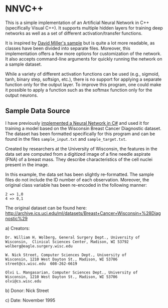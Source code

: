 # NNVC++

This is a simple implementation of an Artificial Neural Network in C++ (specifically Visual C++). It supports multiple hidden layers for training deep networks as well as a set of different activation/transfer functions.

It is inspired by [David Miller's sample](http://www.millermattson.com/dave/?p=54) but is quite a lot more readable, as classes have been divided into separate files. Moreover, this implementation offers a few more options for customization of the network. It also accepts command-line arguments for quickly running the network on a sample dataset.

While a variety of different activation functions can be used (e.g., sigmoid, tanh, binary step, softsign, etc.), there is no support for applying a separate function only for the output layer. To improve this program, one could make it possible to apply a function such as the softmax function only for the output neurons.

## Sample Data Source

I have previously [implemented a Neural Network in C#](https://github.com/sebastianbk/BreastCancerNeuralNetwork) and used it for training a model based on the Wisconsin Breast Cancer Diagnostic dataset. The dataset has been formatted specifically for this program and can be found in the files `sample_input.txt` and `sample_target.txt`.

Created by researchers at the University of Wisconsin, the features in the data set are computed from a digitized image of a fine needle aspirate (FNA) of a breast mass. They describe characteristics of the cell nuclei present in the image.

In this example, the data set has been slightly re-formatted. The sample files do not include the ID number of each observation. Moreover, the original class variable has been re-encoded in the following manner:

	2 => 1,0
	4 => 0,1

The original dataset can be found here: http://archive.ics.uci.edu/ml/datasets/Breast+Cancer+Wisconsin+%28Diagnostic%29

a) Creators: 

	Dr. William H. Wolberg, General Surgery Dept., University of
	Wisconsin,  Clinical Sciences Center, Madison, WI 53792
	wolberg@eagle.surgery.wisc.edu

	W. Nick Street, Computer Sciences Dept., University of
	Wisconsin, 1210 West Dayton St., Madison, WI 53706
	street@cs.wisc.edu  608-262-6619

	Olvi L. Mangasarian, Computer Sciences Dept., University of
	Wisconsin, 1210 West Dayton St., Madison, WI 53706
	olvi@cs.wisc.edu 

b) Donor: Nick Street

c) Date: November 1995
